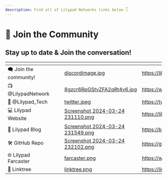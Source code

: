 ```yaml
---
description: Find all of Lilypad Networks links below 👇
---
```


# 👥 Join the Community

## Stay up to date & Join the conversation!

<table data-view="cards"><thead><tr><th></th><th data-hidden></th><th data-hidden></th><th data-hidden data-card-cover data-type="files"></th><th data-hidden data-card-target data-type="content-ref"></th></tr></thead><tbody><tr><td>🗨️ Join the community!</td><td></td><td></td><td><a href="../.gitbook/assets/discordimage.jpg">discordimage.jpg</a></td><td><a href="https://lilypad.team/discord">https://lilypad.team/discord</a></td></tr><tr><td>📺 @LilypadNetwork</td><td></td><td></td><td><a href="../.gitbook/assets/8gzcr6RpGStvZFA2qRt4v6.jpg">8gzcr6RpGStvZFA2qRt4v6.jpg</a></td><td><a href="https://www.youtube.com/@lilypadnetwork">https://www.youtube.com/@lilypadnetwork</a></td></tr><tr><td>🔗 @Lilypad_Tech</td><td></td><td></td><td><a href="../.gitbook/assets/twitter.jpeg">twitter.jpeg</a></td><td><a href="https://twitter.com/Lilypad_Tech">https://twitter.com/Lilypad_Tech</a></td></tr><tr><td>💻 Lilypad Website</td><td></td><td></td><td><a href="../.gitbook/assets/Screenshot 2024-03-24 231110.png">Screenshot 2024-03-24 231110.png</a></td><td><a href="https://lilypad.tech">https://lilypad.tech</a></td></tr><tr><td>📝 Lilypad Blog</td><td></td><td></td><td><a href="../.gitbook/assets/Screenshot 2024-03-24 231549.png">Screenshot 2024-03-24 231549.png</a></td><td><a href="https://blog.lilypadnetwork.org/">https://blog.lilypadnetwork.org/</a></td></tr><tr><td>🛠️ GitHub Repo</td><td></td><td></td><td><a href="../.gitbook/assets/Screenshot 2024-03-24 232102.png">Screenshot 2024-03-24 232102.png</a></td><td><a href="https://github.com/Lilypad-Tech">https://github.com/Lilypad-Tech</a></td></tr><tr><td>🌐 Lilypad Farcaster</td><td></td><td></td><td><a href="../.gitbook/assets/farcaster.png">farcaster.png</a></td><td><a href="https://warpcast.com/lilypad-tech">https://warpcast.com/lilypad-tech</a></td></tr><tr><td>🌳 Linktree</td><td></td><td></td><td><a href="../.gitbook/assets/linktree.png">linktree.png</a></td><td><a href="https://linktr.ee/LilypadNetwork">https://linktr.ee/LilypadNetwork</a></td></tr></tbody></table>
